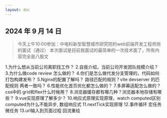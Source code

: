 ```yaml
---
layout: doc
---
```


## 2024 年 9 月 14 日

> 今天上午10:00参加：中电科新型智慧城市研究院的web前端开发工程师岗的面试（通过）
本次面试是目前我面试的最简单的一次技术面了，所有内容完全是八股文

1.为什么想从当前公司离职找工作？
2.自我介绍，当前公司开发团队规模介绍？
3.为什么做code review 怎么做的？
4.你们是怎么做代发分支管理的，代码如何打包构建发布？
5.Nginx的配置了解吗？ 路径匹配的规则？vite devserver 的匹配规则 两者一致吗？
6.性能优化首页优化都怎么做的？
7.多屏幕适配怎么做的？ css中的 grid和flex什么时候用？
8.浏览器缓存都有哪几种？浏览器本地存储有哪些？
9.vue实现原理了解多少？
10.响应式原理实现原理，watch computed区别 computed为什么不能异步, 数组响应式
11.nextTick实现原理
12.事件循环 宏任务 微任务
13.url输入到页面过程 回流重绘 










